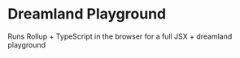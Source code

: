 # Dreamland Playground

Runs Rollup + TypeScript in the browser for a full JSX + dreamland playground
